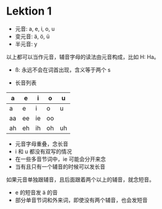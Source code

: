 # Lektion 1

- 元音: a, e, i, o, u
- 变元音: ä, ö, ü
- 半元音: y

以上都可以当作元音，辅音字母的读法由元音构成，比如 H: Ha。

- ß: 永远不会在词首出现，含义等于两个 s

- 长音列表

| a  | e  | i  | o  | u  |
|----|----|----|----|----|
| a  | e  | i  | o  | u  |
| aa | ee | ie | oo |    |
| ah | eh | ih | oh | uh |

  * 元音字母重叠，念长音
  * i 和 u 都没有双写的情况
  * 在一些多音节词中，ie 可能会分开来念
  * 当有且只有一个辅音的时候可以发长音

如果元音单独跟辅音，且后面跟着两个以上的辅音，就念短音。

  * e 的短音发 ä 的音
  * 部分单音节词和外来词，即使没有两个辅音，也会发短音
